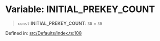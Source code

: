 # Variable: INITIAL\_PREKEY\_COUNT

> `const` **INITIAL\_PREKEY\_COUNT**: `30` = `30`

Defined in: [src/Defaults/index.ts:108](https://github.com/Fokusdotid/Baileys/blob/a954da2ee3c892812cf9528a5a214092693c872f/src/Defaults/index.ts#L108)
